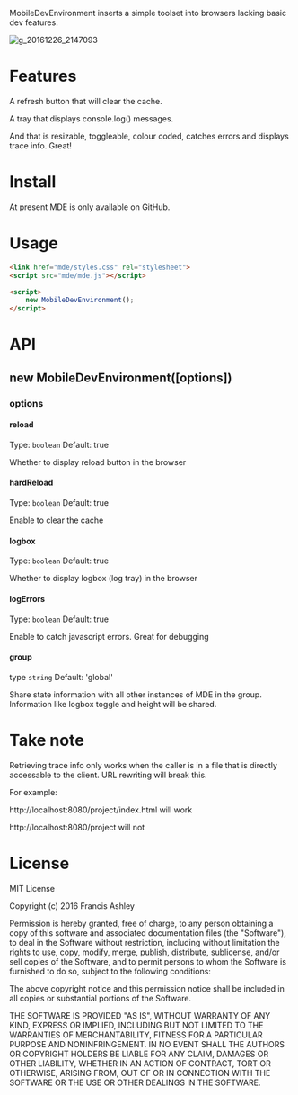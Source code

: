 MobileDevEnvironment inserts a simple toolset into browsers lacking basic dev features.

![g_20161226_2147093](https://cloud.githubusercontent.com/assets/12685308/21486950/dc803590-cbb5-11e6-922e-78e4a59ad59c.gif)

# Features

A refresh button that will clear the cache.

A tray that displays console.log() messages.

And that is resizable, toggleable, colour coded, catches errors and displays trace info. Great!

# Install

At present MDE is only available on GitHub.


# Usage
```html
<link href="mde/styles.css" rel="stylesheet">
<script src="mde/mde.js"></script>

<script>
    new MobileDevEnvironment(); 
</script>
```

# API

## new MobileDevEnvironment([options])

### options

#### reload

Type: `boolean`
Default: true


Whether to display reload button in the browser


#### hardReload

Type: `boolean`
Default: true

Enable to clear the cache 

#### logbox

Type: `boolean`
Default: true


Whether to display logbox (log tray) in the browser


#### logErrors

Type: `boolean`
Default: true


Enable to catch javascript errors. Great for debugging


#### group

type `string`
Default: 'global'

Share state information with all other instances of MDE in the group. Information like logbox toggle and height will be shared.

# Take note
Retrieving trace info only works when the caller is in a file that is directly accessable to the client. URL rewriting will break this. 

For example:

http://localhost:8080/project/index.html
will work

http://localhost:8080/project will not

# License

MIT License

Copyright (c) 2016 Francis Ashley

Permission is hereby granted, free of charge, to any person obtaining a copy
of this software and associated documentation files (the "Software"), to deal
in the Software without restriction, including without limitation the rights
to use, copy, modify, merge, publish, distribute, sublicense, and/or sell
copies of the Software, and to permit persons to whom the Software is
furnished to do so, subject to the following conditions:

The above copyright notice and this permission notice shall be included in all
copies or substantial portions of the Software.

THE SOFTWARE IS PROVIDED "AS IS", WITHOUT WARRANTY OF ANY KIND, EXPRESS OR
IMPLIED, INCLUDING BUT NOT LIMITED TO THE WARRANTIES OF MERCHANTABILITY,
FITNESS FOR A PARTICULAR PURPOSE AND NONINFRINGEMENT. IN NO EVENT SHALL THE
AUTHORS OR COPYRIGHT HOLDERS BE LIABLE FOR ANY CLAIM, DAMAGES OR OTHER
LIABILITY, WHETHER IN AN ACTION OF CONTRACT, TORT OR OTHERWISE, ARISING FROM,
OUT OF OR IN CONNECTION WITH THE SOFTWARE OR THE USE OR OTHER DEALINGS IN THE
SOFTWARE.
